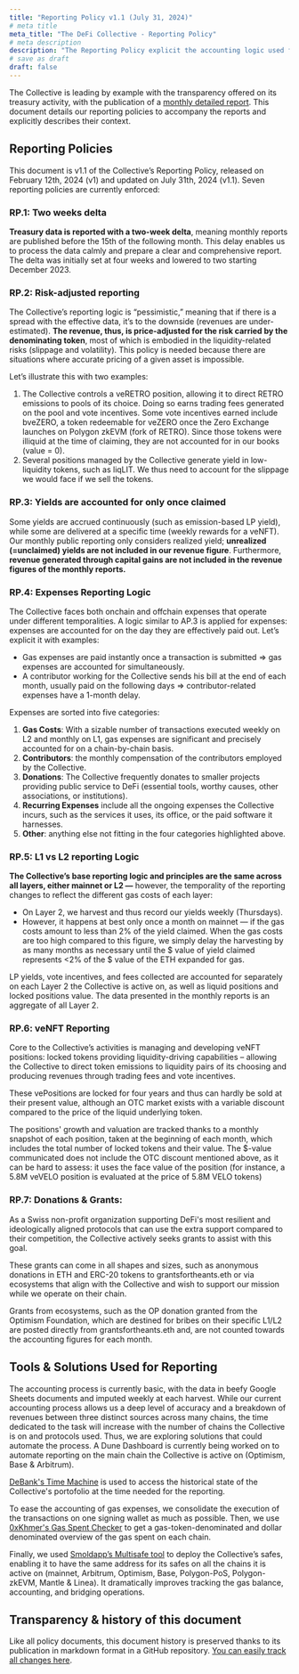 ```yaml
---
title: "Reporting Policy v1.1 (July 31, 2024)"
# meta title
meta_title: "The DeFi Collective - Reporting Policy"
# meta description
description: "The Reporting Policy explicit the accounting logic used for the Collective's public reporting as well as the tools and solutions harnessed."
# save as draft
draft: false
---
```



The Collective is leading by example with the transparency offered on its treasury activity, with the publication of a [monthly detailed report](https://deficollective.org/categories/monthly-report/). This document details our reporting policies to accompany the reports and explicitly describes their context.


## Reporting Policies

This document is v1.1 of the Collective’s Reporting Policy, released on February 12th, 2024 (v1) and updated on July 31th, 2024 (v1.1). Seven reporting policies are currently enforced:


### RP.1: Two weeks delta

**Treasury data is reported with a two-week delta**, meaning monthly reports are published before the 15th of the following month. This delay enables us to process the data calmly and prepare a clear and comprehensive report. The delta was initially set at four weeks and lowered to two starting December 2023.


### RP.2: Risk-adjusted reporting

The Collective’s reporting logic is “pessimistic,” meaning that if there is a spread with the effective data, it’s to the downside (revenues are under-estimated). **The revenue, thus, is price-adjusted for the risk carried by the denominating token**, most of which is embodied in the liquidity-related risks (slippage and volatility). This policy is needed because there are situations where accurate pricing of a given asset is impossible.

Let’s illustrate this with two examples:



1. The Collective controls a veRETRO position, allowing it to direct RETRO emissions to pools of its choice. Doing so earns trading fees generated on the pool and vote incentives. Some vote incentives earned include bveZERO, a token redeemable for veZERO once the Zero Exchange launches on Polygon zkEVM (fork of RETRO). Since those tokens were illiquid at the time of claiming, they are not accounted for in our books (value = 0).
2. Several positions managed by the Collective generate yield in low-liquidity tokens, such as liqLIT. We thus need to account for the slippage we would face if we sell the tokens.


### RP.3: Yields are accounted for only once claimed

Some yields are accrued continuously (such as emission-based LP yield), while some are delivered at a specific time (weekly rewards for a veNFT). Our monthly public reporting only considers realized yield; **unrealized (=unclaimed) yields are not included in our revenue figure**. Furthermore, **revenue generated through capital gains are not included in the revenue figures of the monthly reports.**


### RP.4: Expenses Reporting Logic

The Collective faces both onchain and offchain expenses that operate under different temporalities. A logic similar to AP.3 is applied for expenses: expenses are accounted for on the day they are effectively paid out. Let’s explicit it with examples:



* Gas expenses are paid instantly once a transaction is submitted ⇒ gas expenses are accounted for simultaneously.
* A contributor working for the Collective sends his bill at the end of each month, usually paid on the following days ⇒ contributor-related expenses have a 1-month delay.

Expenses are sorted into five categories:



1. **Gas Costs**: With a sizable number of transactions executed weekly on L2 and monthly on L1, gas expenses are significant and precisely accounted for on a chain-by-chain basis.
2. **Contributors**: the monthly compensation of the contributors employed by the Collective.
3. **Donations**: The Collective frequently donates to smaller projects providing public service to DeFi (essential tools, worthy causes, other associations, or institutions).
4. **Recurring Expenses** include all the ongoing expenses the Collective incurs, such as the services it uses, its office, or the paid software it harnesses.
5. **Other**: anything else not fitting in the four categories highlighted above.


### RP.5: L1 vs L2 reporting Logic

**The Collective’s base reporting logic and principles are the same across all layers, either mainnet or L2 —** however, the temporality of the reporting changes to reflect the different gas costs of each layer:



* On Layer 2, we harvest and thus record our yields weekly (Thursdays). 
* However, it happens at best only once a month on mainnet — if the gas costs amount to less than 2% of the yield claimed. When the gas costs are too high compared to this figure, we simply delay the harvesting by as many months as necessary until the $ value of yield claimed represents &lt;2% of the $ value of the ETH expanded for gas.

LP yields, vote incentives, and fees collected are accounted for separately on each Layer 2 the Collective is active on, as well as liquid positions and locked positions value. The data presented in the monthly reports is an aggregate of all Layer 2.


### RP.6: veNFT Reporting

Core to the Collective’s activities is managing and developing veNFT positions: locked tokens providing liquidity-driving capabilities – allowing the Collective to direct token emissions to liquidity pairs of its choosing and producing revenues through trading fees and vote incentives.

These vePositions are locked for four years and thus can hardly be sold at their present value, although an OTC market exists with a variable discount compared to the price of the liquid underlying token.

The positions' growth and valuation are tracked thanks to a monthly snapshot of each position, taken at the beginning of each month, which includes the total number of locked tokens and their value. The $-value communicated does not include the OTC discount mentioned above, as it can be hard to assess: it uses the face value of the position (for instance, a 5.8M veVELO position is evaluated at the price of 5.8M VELO tokens)


### RP.7: Donations & Grants:

As a Swiss non-profit organization supporting DeFi's most resilient and ideologically aligned protocols that can use the extra support compared to their competition, the Collective actively seeks grants to assist with this goal. 

These grants can come in all shapes and sizes, such as anonymous donations in ETH and ERC-20 tokens to grantsfortheants.eth or via ecosystems that align with the Collective and wish to support our mission while we operate on their chain.

Grants from ecosystems, such as the OP donation granted from the Optimism Foundation, which are destined for bribes on their specific L1/L2 are posted directly from grantsfortheants.eth and, are not counted towards the accounting figures for each month.


## Tools & Solutions Used for Reporting

The accounting process is currently basic, with the data in beefy Google Sheets documents and imputed weekly at each harvest. While our current accounting process allows us a deep level of accuracy and a breakdown of revenues between three distinct sources across many chains, the time dedicated to the task will increase with the number of chains the Collective is on and protocols used. Thus, we are exploring solutions that could automate the process. A Dune Dashboard is currently being worked on to automate reporting on the main chain the Collective is active on (Optimism, Base & Arbitrum).

[DeBank's Time Machine](https://debank.com/paid) is used to access the historical state of the Collective's portofolio at the time needed for the reporting. 

To ease the accounting of gas expenses, we consolidate the execution of the transactions on one signing wallet as much as possible. Then, we use [0xKhmer's Gas Spent Checker](https://dune.com/0xkhmer/gas-spent-checker) to get a gas-token-denominated and dollar denominated overview of the gas spent on each chain.

Finally, we used [Smoldapp’s Multisafe tool](https://smold.app/safe) to deploy the Collective’s safes, enabling it to have the same address for its safes on all the chains it is active on (mainnet, Arbitrum, Optimism, Base, Polygon-PoS, Polygon-zkEVM, Mantle & Linea). It dramatically improves tracking the gas balance, accounting, and bridging operations.


## Transparency & history of this document

Like all policy documents, this document history is preserved thanks to its publication in markdown format in a GitHub repository. [You can easily track all changes here](https://github.com/deficollective/deficollective.github.io/commits/main/content/english/pages/reporting-policy.md).
